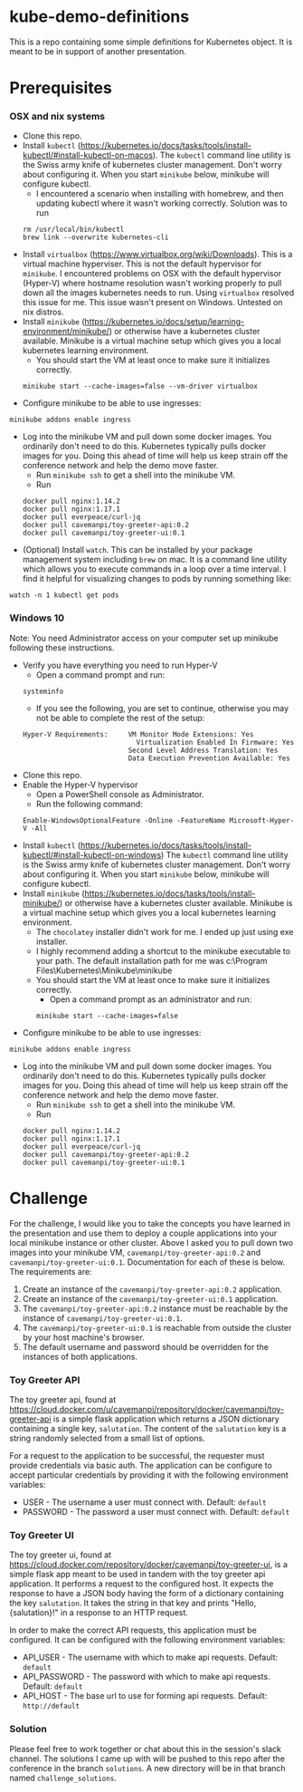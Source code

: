 # kube-demo-definitions

This is a repo containing some simple definitions for Kubernetes object. It is meant to be in support of another presentation.

# Prerequisites

### OSX and nix systems

* Clone this repo.
* Install `kubectl` (https://kubernetes.io/docs/tasks/tools/install-kubectl/#install-kubectl-on-macos). The `kubectl` command line utility is the Swiss army knife of kubernetes cluster management. Don't worry about configuring it. When you start `minikube` below, minikube will configure kubectl.
  * I encountered a scenario when installing with homebrew, and then updating kubectl where it wasn't working correctly. Solution was to run
  ```
  rm /usr/local/bin/kubectl
  brew link --overwrite kubernetes-cli
  ```
* Install `virtualbox` (https://www.virtualbox.org/wiki/Downloads). This is a virtual machine hyperviser. This is not the default hypervisor for `minikube`. I encountered problems on OSX with the default hypervisor (Hyper-V) where hostname resolution wasn't working properly to pull down all the images kubernetes needs to run. Using `virtualbox` resolved this issue for me. This issue wasn't present on Windows. Untested on nix distros.
* Install `minikube` (https://kubernetes.io/docs/setup/learning-environment/minikube/) or otherwise have a kubernetes cluster available. Minikube is a virtual machine setup which gives you a local kubernetes learning environment.
  * You should start the VM at least once to make sure it initializes correctly.
  ```
  minikube start --cache-images=false --vm-driver virtualbox
  ```
* Configure minikube to be able to use ingresses:
```
minikube addons enable ingress
```
* Log into the minikube VM and pull down some docker images. You ordinarily don't need to do this. Kubernetes typically pulls docker images for you. Doing this ahead of time will help us keep strain off the conference network and help the demo move faster.
  * Run `minikube ssh` to get a shell into the minikube VM.
  * Run
  ```
  docker pull nginx:1.14.2
  docker pull nginx:1.17.1
  docker pull everpeace/curl-jq
  docker pull cavemanpi/toy-greeter-api:0.2
  docker pull cavemanpi/toy-greeter-ui:0.1
  ```
* (Optional) Install `watch`. This can be installed by your package management system including `brew` on mac. It is a command line utility which allows you to execute commands in a loop over a time interval. I find it helpful for visualizing changes to pods by running something like:
```
watch -n 1 kubectl get pods
```

### Windows 10

Note: You need Administrator access on your computer set up minikube following these instructions.

* Verify you have everything you need to run Hyper-V
  * Open a command prompt and run:
  ```
  systeminfo
  ```
  * If you see the following, you are set to continue, otherwise you may not be able to complete the rest of the setup:
  ```
  Hyper-V Requirements:     VM Monitor Mode Extensions: Yes
                              Virtualization Enabled In Firmware: Yes
                            Second Level Address Translation: Yes
                            Data Execution Prevention Available: Yes
  ```
* Clone this repo.
* Enable the Hyper-V hypervisor
  * Open a PowerShell console as Administrator.
  * Run the following command:
  ```
  Enable-WindowsOptionalFeature -Online -FeatureName Microsoft-Hyper-V -All
  ```
* Install `kubectl` (https://kubernetes.io/docs/tasks/tools/install-kubectl/#install-kubectl-on-windows) The `kubectl` command line utility is the Swiss army knife of kubernetes cluster management. Don't worry about configuring it. When you start `minikube` below, minikube will configure kubectl.
* Install `minikube` (https://kubernetes.io/docs/tasks/tools/install-minikube/) or otherwise have a kubernetes cluster available. Minikube is a virtual machine setup which gives you a local kubernetes learning environment.
  * The `chocolatey` installer didn't work for me. I ended up just using exe installer.
  * I highly recommend adding a shortcut to the minikube executable to your path. The default installation path for me was c:\Program Files\Kubernetes\Minikube\minikube
  * You should start the VM at least once to make sure it initializes correctly.
    * Open a command prompt as an administrator and run:
    ```
    minikube start --cache-images=false
    ```
* Configure minikube to be able to use ingresses:
```
minikube addons enable ingress
```
* Log into the minikube VM and pull down some docker images. You ordinarily don't need to do this. Kubernetes typically pulls docker images for you. Doing this ahead of time will help us keep strain off the conference network and help the demo move faster.
  * Run `minikube ssh` to get a shell into the minikube VM.
  * Run
  ```
  docker pull nginx:1.14.2
  docker pull nginx:1.17.1
  docker pull everpeace/curl-jq
  docker pull cavemanpi/toy-greeter-api:0.2
  docker pull cavemanpi/toy-greeter-ui:0.1
  ```


# Challenge

For the challenge, I would like you to take the concepts you have learned in the presentation and use them to deploy a couple applications into your local minikube instance or other cluster. Above I asked you to pull down two images into your minikube VM, `cavemanpi/toy-greeter-api:0.2` and `cavemanpi/toy-greeter-ui:0.1`. Documentation for each of these is below. The requirements are:

1. Create an instance of the `cavemanpi/toy-greeter-api:0.2` application.
2. Create an instance of the `cavemanpi/toy-greeter-ui:0.1` application.
3. The `cavemanpi/toy-greeter-api:0.2` instance must be reachable by the instance of `cavemanpi/toy-greeter-ui:0.1`.
4. The `cavemanpi/toy-greeter-ui:0.1` is reachable from outside the cluster by your host machine's browser.
5. The default username and password should be overridden for the instances of both applications.

### Toy Greeter API
The toy greeter api, found at https://cloud.docker.com/u/cavemanpi/repository/docker/cavemanpi/toy-greeter-api is a simple flask application which returns a JSON dictionary containing a single key, `salutation`. The content of the `salutation` key is a string randomly selected from a small list of options.

For a request to the application to be successful, the requester must provide credentials via basic auth. The application can be configure to accept particular credentials by providing it with the following environment variables:

* USER - The username a user must connect with. Default: `default`
* PASSWORD - The password a user must connect with. Default: `default`

### Toy Greeter UI
The toy greeter ui, found at https://cloud.docker.com/repository/docker/cavemanpi/toy-greeter-ui, is a simple flask app meant to be used in tandem with the toy greeter api application. It performs a request to the configured host. It expects the response to have a JSON body having the form of a dictionary containing the key `salutation`. It takes the string in that key and prints "Hello, {salutation}!" in a response to an HTTP request.

In order to make the correct API requests, this application must be configured. It can be configured with the following environment variables:

* API_USER - The username with which to make api requests. Default: `default`
* API_PASSWORD - The password with which to make api requests. Default: `default`
* API_HOST - The base url to use for forming api requests. Default: `http://default`

### Solution
Please feel free to work together or chat about this in the session's slack channel. The solutions I came up with will be pushed to this repo after the conference in the branch `solutions`. A new directory will be in that branch named `challenge_solutions`.
